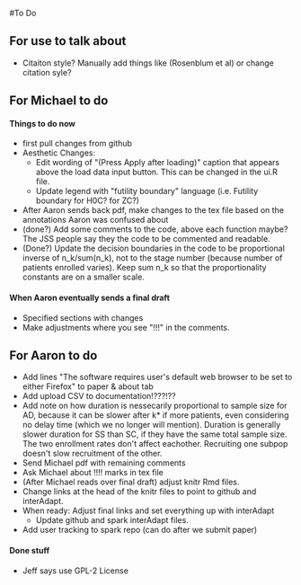#To Do

## For use to talk about
* Citaiton style? Manually add things like (Rosenblum et al) or change citation syle?


## For Michael to do


#### Things to do now
* first pull changes from github
* Aesthetic Changes:
    - Edit wording of "(Press Apply after loading)" caption that appears above the load data input button. This can be changed in the ui.R file.
    - Update legend with "futility boundary" language (i.e. Futility boundary for H0C? for ZC?)
* After Aaron sends back pdf, make changes to the tex file based on the annotations Aaron was confused about
* (done?) Add some comments to the code, above each function maybe? The JSS people say they the code to be commented and readable.
* (Done?) Update the decision boundaries in the code to be proportional inverse of n_k/sum(n_k), not to the stage number (because number of patients enrolled varies). Keep sum n_k so that the proportionality constants are on a smaller scale. 

 

#### When Aaron eventually sends a final draft
* Specified sections with changes
* Make adjustments where you see "!!!" in the comments.






## For Aaron to do
* Add lines "The software requires user's default web browser to be set to either Firefox" to paper & about tab
* Add upload CSV to documentation!???!??
* Add note on how duration is nessecarily proportional to sample size for AD, because it can be slower after k* if more patients, even considering no  delay time (which we no longer will mention). Duration is generally slower duration for SS than SC, if they have the same total sample size. The two enrollment rates don't affect eachother. Recruiting one subpop doesn't slow recruitment of the other.
* Send Michael pdf with remaining comments
* Ask Michael about !!!! marks in tex file
* (After Michael reads over final draft) adjust knitr Rmd files. 
* Change links at the head of the knitr files to point to github and interAdapt.
* When ready: Adjust final links and set everything up with interAdapt
    - Update github and spark interAdapt files.
* Add user tracking to spark repo (can do after we submit paper)

#### Done stuff
* Jeff says use GPL-2 License

